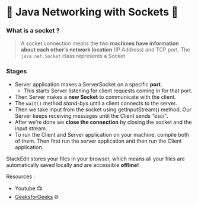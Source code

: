 # 📡 Java Networking with Sockets 📡 #

### What is a socket ?

>A socket connection means the two **machines have information about each other’s network location** (IP Address) and TCP port. The `java.net.Socket` class represents a Socket

### Stages
-   Server application makes a ServerSocket on a specific **port**. 
	 - This starts  Server listening for client requests coming in for that port.
-   Then Server makes a **new Socket** to communicate with the client.
- The `wait()` method _stand-bys_ until a client connects to the server.
-   Then we take input from the socket using getInputStream() method. Our Server keeps receiving messages until the Client sends _“esci”_.
-   After we’re done we **close the connection** by closing the socket and the input stream.
-   To run the Client and Server application on your machine, compile both of them. Then first run the server application and then run the Client application.

StackEdit stores your files in your browser, which means all your files are automatically saved locally and are accessible **offline!**

Resources :
- Youtube  📺
- [GeeksforGeeks](https://www.geeksforgeeks.org/socket-programming-in-java/) 🌐
